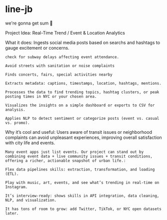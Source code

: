# line-jb
we're gonna get sum 🥯

Project Idea: Real-Time Trend / Event & Location Analytics

What it does:
    Ingests social media posts based on searchs and hashtags to gauge excitement or concerns.

	check for subway delays affecting event attendance.

	Avoid streets with sanitation or noise complaints

	Finds concerts, fairs, special activities nearby

    Extracts metadata: captions, timestamps, location, hashtags, mentions.

    Processes the data to find trending topics, hashtag clusters, or peak posting times in NYC or your chosen area.

    Visualizes the insights on a simple dashboard or exports to CSV for analysis.

    Applies NLP to detect sentiment or categorize posts (event vs. casual vs. promo).

Why it’s cool and useful:
	Users aware of transit issues or neighborhood complaints can avoid unpleasant experiences, improving overall satisfaction with city life and events.

	Many event apps just list events. Our project can stand out by combining event data + live community issues + transit conditions, offering a richer, actionable snapshot of urban life.:
	
    Flex data pipelines skills: extraction, transformation, and loading (ETL).

    Play with music, art, events, and see what’s trending in real-time on Instagram.

    It’s interview-ready: shows skills in API integration, data cleaning, NLP, and visualization.

    It has tons of room to grow: add Twitter, TikTok, or NYC open datasets later.
